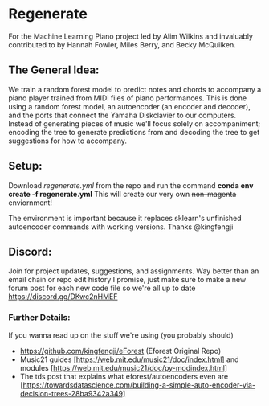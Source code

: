 # Regenerate
For the Machine Learning Piano project led by Alim Wilkins and invaluably contributed to by Hannah Fowler, Miles Berry, and Becky McQuilken.

## The General Idea:

We train a random forest model to predict notes and chords to accompany a piano player trained from MIDI files of piano performances. This is done using a random forest model, an autoencoder (an encoder and decoder), and the ports that connect the Yamaha Diskclavier to our computers. Instead of generating pieces of music we'll focus solely on accompaniment; encoding the tree to generate predictions from and decoding the tree to get suggestions for how to accompany.

## Setup:

Download *regenerate.yml* from the repo and run the command **conda env create -f regenerate.yml**
This will create our very own ~~non-magenta~~ enviornment!

The environment is important because it replaces sklearn's unfinished autoencoder commands with working versions. Thanks @kingfengji 

## Discord:
Join for project updates, suggestions, and assignments. Way better than an email chain or repo edit history I promise, just make sure to make a new forum post for each new code file so we're all up to date
https://discord.gg/DKwc2nHMEF

### Further Details:

If you wanna read up on the stuff we're using (you probably should)
- https://github.com/kingfengji/eForest (Eforest Original Repo)
- Music21 guides [https://web.mit.edu/music21/doc/index.html] and modules [https://web.mit.edu/music21/doc/py-modindex.html]
- The tds post that explains what eforest/autoencoders even are [https://towardsdatascience.com/building-a-simple-auto-encoder-via-decision-trees-28ba9342a349]
